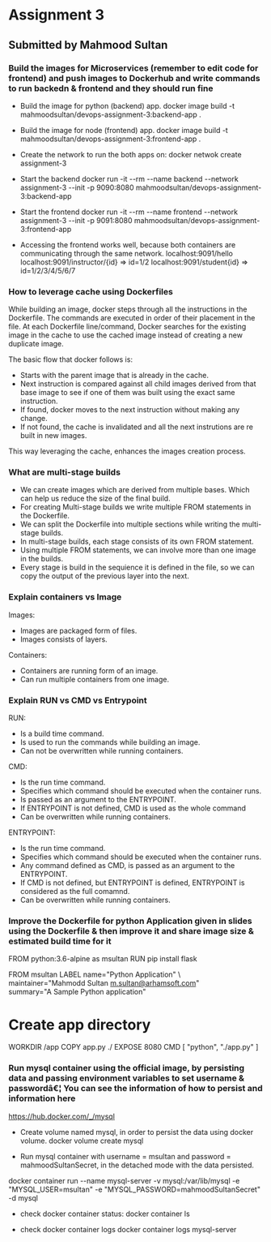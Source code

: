 # Assignment 3 #
## Submitted by Mahmood Sultan ##

### Build the images for Microservices (remember to edit code for frontend) and push images to Dockerhub and write commands to run backedn & frontend and they should run fine ###

- Build the image for python (backend) app.
docker image build -t mahmoodsultan/devops-assignment-3:backend-app .

- Build the image for node (frontend) app.
docker image build -t mahmoodsultan/devops-assignment-3:frontend-app .

- Create the network to run the both apps on:
docker netwok create assignment-3

- Start the backend
docker run -it --rm --name backend --network assignment-3 --init -p 9090:8080 mahmoodsultan/devops-assignment-3:backend-app

- Start the frontend
docker run -it --rm --name frontend  --network assignment-3 --init -p 9091:8080 mahmoodsultan/devops-assignment-3:frontend-app

- Accessing the frontend works well, because both containers are communicating through the same network.
localhost:9091/hello
localhost:9091/instructor/{id} =>  id=1/2
localhost:9091/student{id} => id=1/2/3/4/5/6/7

### How to leverage cache using Dockerfiles ###

While building an image, docker steps through all the instructions in the Dockerfile. The commands are executed in order of their placement in the file. At each Dockerfile line/command, Docker searches for the existing image in the cache to use the cached image instead of creating a new duplicate image. 

The basic flow that docker follows is:
- Starts with the parent image that is already in the cache.
- Next instruction is compared against all child images derived from that base image to see if one of them was built using the exact same instruction.
- If found, docker moves to the next instruction without making any change.
- If not found, the cache is invalidated and all the next instrutions are re built in new images.

This way leveraging the cache, enhances the images creation process.

### What are multi-stage builds ###

- We can create images which are derived from multiple bases. Which can help us reduce the size of the final build.
- For creating Multi-stage builds we write multiple FROM statements in the Dockerfile.
- We can split the Dockerfile into multiple sections while writing the multi-stage builds.
- In multi-stage builds, each stage consists of its own FROM statement.
- Using multiple FROM statements, we can involve more than one image in the builds.
- Every stage is build in the sequience it is defined in the file, so we can copy the output of the previous layer into the next.


### Explain containers vs Image ###

Images:
- Images are packaged form of files.
- Images consists of layers.

Containers:
- Containers are running form of an image.
- Can run multiple containers from one image.


### Explain RUN vs CMD vs Entrypoint ###

RUN:
- Is a build time command.
- Is used to run the commands while building an image.
- Can not be overwritten while running containers.

CMD:
- Is the run time command.
- Specifies which command should be executed when the container runs.
- Is passed as an argument to the ENTRYPOINT.
- If ENTRYPOINT is not defined, CMD is used as the whole command
- Can be overwritten while running containers.

ENTRYPOINT:
- Is the run time command.
- Specifies which command should be executed when the container runs.
- Any command defined as CMD, is passed as an argument to the ENTRYPOINT.
- If CMD is not defined, but ENTRYPOINT is defined, ENTRYPOINT is considered as the full comamnd.
- Can be overwritten while running containers.

### Improve the Dockerfile for python Application given in slides using the Dockerfile & then improve it and share image size & estimated build time for it ###

FROM python:3.6-alpine as msultan
RUN pip install flask

FROM msultan
LABEL name="Python Application" \   
     maintainer="Mahmodd Sultan <m.sultan@arhamsoft.com>" \
     summary="A Sample Python application"
# Create app directory
WORKDIR /app
COPY app.py ./
EXPOSE 8080
CMD [ "python", "./app.py" ]

### Run mysql container using the official image, by persisting data and passing environment variables to set username & passwordâ€¦ You can see the information of how to persist and information here ### 

https://hub.docker.com/_/mysql

- Create volume named mysql, in order to persist the data using docker volume.
docker volume create mysql

- Run mysql container with username = msultan and password = mahmoodSultanSecret, in the detached mode with the data persisted.

docker container run --name mysql-server -v mysql:/var/lib/mysql -e "MYSQL_USER=msultan" -e "MYSQL_PASSWORD=mahmoodSultanSecret" -d mysql

- check docker container status: 
docker container ls

- check docker container logs
docker container logs mysql-server